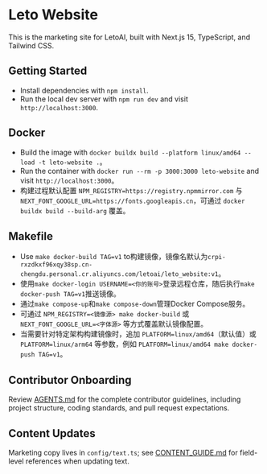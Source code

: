 # Leto Website

This is the marketing site for LetoAI, built with Next.js 15, TypeScript, and Tailwind CSS.

## Getting Started
- Install dependencies with `npm install`.
- Run the local dev server with `npm run dev` and visit `http://localhost:3000`.

## Docker
- Build the image with `docker buildx build --platform linux/amd64 --load -t leto-website .`。
- Run the container with `docker run --rm -p 3000:3000 leto-website` and visit `http://localhost:3000`。
- 构建过程默认配置 `NPM_REGISTRY=https://registry.npmmirror.com` 与 `NEXT_FONT_GOOGLE_URL=https://fonts.googleapis.cn`，可通过 `docker buildx build --build-arg` 覆盖。

## Makefile
- Use `make docker-build TAG=v1` to构建镜像，镜像名默认为`crpi-rxzdkxf96xqy38sp.cn-chengdu.personal.cr.aliyuncs.com/letoai/leto_website:v1`。
- 使用`make docker-login USERNAME=<你的账号>`登录远程仓库，随后执行`make docker-push TAG=v1`推送镜像。
- 通过`make compose-up`和`make compose-down`管理Docker Compose服务。 
- 可通过 `NPM_REGISTRY=<镜像源> make docker-build` 或 `NEXT_FONT_GOOGLE_URL=<字体源>` 等方式覆盖默认镜像配置。
- 当需要针对特定架构构建镜像时，追加 `PLATFORM=linux/amd64`（默认值）或 `PLATFORM=linux/arm64` 等参数，例如 `PLATFORM=linux/amd64 make docker-push TAG=v1`。

## Contributor Onboarding
Review [AGENTS.md](./AGENTS.md) for the complete contributor guidelines, including project structure, coding standards, and pull request expectations.

## Content Updates
Marketing copy lives in `config/text.ts`; see [CONTENT_GUIDE.md](./CONTENT_GUIDE.md) for field-level references when updating text.
